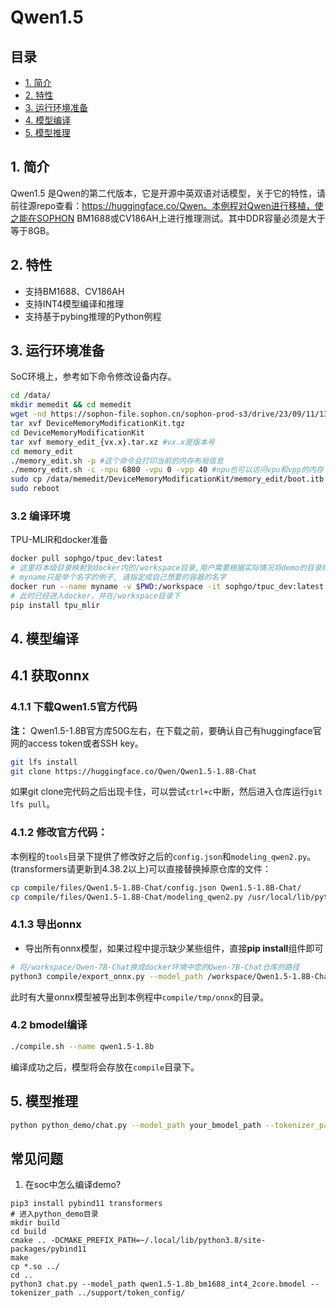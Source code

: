 # Qwen1.5

## 目录
  - [1. 简介](#1-简介)
  - [2. 特性](#2-特性)
  - [3. 运行环境准备](#3-运行环境准备)
  - [4. 模型编译](#4-模型编译)
  - [5. 模型推理](#5-模型推理)

## 1. 简介
Qwen1.5 是Qwen的第二代版本，它是开源中英双语对话模型，关于它的特性，请前往源repo查看：https://huggingface.co/Qwen。本例程对Qwen进行移植，使之能在SOPHON BM1688或CV186AH上进行推理测试。其中DDR容量必须是大于等于8GB。


## 2. 特性
* 支持BM1688、CV186AH
* 支持INT4模型编译和推理
* 支持基于pybing推理的Python例程

## 3. 运行环境准备

SoC环境上，参考如下命令修改设备内存。
```bash
cd /data/
mkdir memedit && cd memedit
wget -nd https://sophon-file.sophon.cn/sophon-prod-s3/drive/23/09/11/13/DeviceMemoryModificationKit.tgz
tar xvf DeviceMemoryModificationKit.tgz
cd DeviceMemoryModificationKit
tar xvf memory_edit_{vx.x}.tar.xz #vx.x是版本号
cd memory_edit
./memory_edit.sh -p #这个命令会打印当前的内存布局信息
./memory_edit.sh -c -npu 6800 -vpu 0 -vpp 40 #npu也可以访问vpu和vpp的内存
sudo cp /data/memedit/DeviceMemoryModificationKit/memory_edit/boot.itb /boot/boot.itb && sync
sudo reboot
```

### 3.2 编译环境

TPU-MLIR和docker准备

  ```bash
  docker pull sophgo/tpuc_dev:latest
  # 这里将本级目录映射到docker内的/workspace目录,用户需要根据实际情况将demo的目录映射到docker里面
  # myname只是举个名字的例子, 请指定成自己想要的容器的名字
  docker run --name myname -v $PWD:/workspace -it sophgo/tpuc_dev:latest
  # 此时已经进入docker，并在/workspace目录下
  pip install tpu_mlir
  ```

## 4. 模型编译
## 4.1 获取onnx
### 4.1.1 下载Qwen1.5官方代码

**注：** Qwen1.5-1.8B官方库50G左右，在下载之前，要确认自己有huggingface官网的access token或者SSH key。

```bash
git lfs install
git clone https://huggingface.co/Qwen/Qwen1.5-1.8B-Chat
```
如果git clone完代码之后出现卡住，可以尝试`ctrl+c`中断，然后进入仓库运行`git lfs pull`。

### 4.1.2 修改官方代码：
本例程的`tools`目录下提供了修改好之后的`config.json`和`modeling_qwen2.py`。(transformers请更新到4.38.2以上)可以直接替换掉原仓库的文件：

```bash
cp compile/files/Qwen1.5-1.8B-Chat/config.json Qwen1.5-1.8B-Chat/
cp compile/files/Qwen1.5-1.8B-Chat/modeling_qwen2.py /usr/local/lib/python3.10/dist-packages/transformers/models/qwen2/
```

### 4.1.3 导出onnx
- 导出所有onnx模型，如果过程中提示缺少某些组件，直接**pip install**组件即可

```bash
# 将/workspace/Qwen-7B-Chat换成docker环境中您的Qwen-7B-Chat仓库的路径
python3 compile/export_onnx.py --model_path /workspace/Qwen1.5-1.8B-Chat
```
此时有大量onnx模型被导出到本例程中`compile/tmp/onnx`的目录。

### 4.2 bmodel编译

```bash
./compile.sh --name qwen1.5-1.8b
```

编译成功之后，模型将会存放在`compile`目录下。

## 5. 模型推理
```bash
python python_demo/chat.py --model_path your_bmodel_path --tokenizer_path ./token_config/
```

## 常见问题

1. 在soc中怎么编译demo?

``` shell
pip3 install pybind11 transformers
# 进入python_demo目录
mkdir build
cd build
cmake .. -DCMAKE_PREFIX_PATH=~/.local/lib/python3.8/site-packages/pybind11
make
cp *.so ../
cd ..
python3 chat.py --model_path qwen1.5-1.8b_bm1688_int4_2core.bmodel --tokenizer_path ../support/token_config/
```
